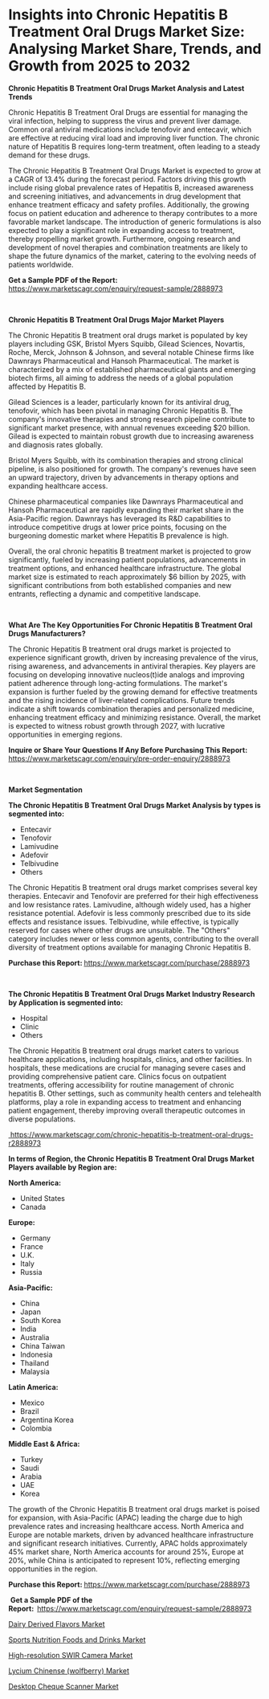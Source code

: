 <p><h1>Insights into Chronic Hepatitis B Treatment Oral Drugs Market Size: Analysing Market Share, Trends, and Growth from 2025 to 2032</h1></p><p><strong>Chronic Hepatitis B Treatment Oral Drugs Market Analysis and Latest Trends</strong></p>
<p><p>Chronic Hepatitis B Treatment Oral Drugs are essential for managing the viral infection, helping to suppress the virus and prevent liver damage. Common oral antiviral medications include tenofovir and entecavir, which are effective at reducing viral load and improving liver function. The chronic nature of Hepatitis B requires long-term treatment, often leading to a steady demand for these drugs.</p><p>The Chronic Hepatitis B Treatment Oral Drugs Market is expected to grow at a CAGR of 13.4% during the forecast period. Factors driving this growth include rising global prevalence rates of Hepatitis B, increased awareness and screening initiatives, and advancements in drug development that enhance treatment efficacy and safety profiles. Additionally, the growing focus on patient education and adherence to therapy contributes to a more favorable market landscape. The introduction of generic formulations is also expected to play a significant role in expanding access to treatment, thereby propelling market growth. Furthermore, ongoing research and development of novel therapies and combination treatments are likely to shape the future dynamics of the market, catering to the evolving needs of patients worldwide.</p></p>
<p><strong>Get a Sample PDF of the Report:&nbsp;</strong> <a href="https://www.marketscagr.com/enquiry/request-sample/2888973?utm_campaign=2660&utm_medium=2&utm_source=Github&utm_content=ia&utm_term=14032025&utm_id=chronic-hepatitis-b-treatment-oral-drugs">https://www.marketscagr.com/enquiry/request-sample/2888973</a></p>
<p>&nbsp;</p>
<p><strong>Chronic Hepatitis B Treatment Oral Drugs Major Market Players</strong></p>
<p><p>The Chronic Hepatitis B treatment oral drugs market is populated by key players including GSK, Bristol Myers Squibb, Gilead Sciences, Novartis, Roche, Merck, Johnson & Johnson, and several notable Chinese firms like Dawnrays Pharmaceutical and Hansoh Pharmaceutical. The market is characterized by a mix of established pharmaceutical giants and emerging biotech firms, all aiming to address the needs of a global population affected by Hepatitis B.</p><p>Gilead Sciences is a leader, particularly known for its antiviral drug, tenofovir, which has been pivotal in managing Chronic Hepatitis B. The company's innovative therapies and strong research pipeline contribute to significant market presence, with annual revenues exceeding $20 billion. Gilead is expected to maintain robust growth due to increasing awareness and diagnosis rates globally.</p><p>Bristol Myers Squibb, with its combination therapies and strong clinical pipeline, is also positioned for growth. The company's revenues have seen an upward trajectory, driven by advancements in therapy options and expanding healthcare access.</p><p>Chinese pharmaceutical companies like Dawnrays Pharmaceutical and Hansoh Pharmaceutical are rapidly expanding their market share in the Asia-Pacific region. Dawnrays has leveraged its R&D capabilities to introduce competitive drugs at lower price points, focusing on the burgeoning domestic market where Hepatitis B prevalence is high.</p><p>Overall, the oral chronic hepatitis B treatment market is projected to grow significantly, fueled by increasing patient populations, advancements in treatment options, and enhanced healthcare infrastructure. The global market size is estimated to reach approximately $6 billion by 2025, with significant contributions from both established companies and new entrants, reflecting a dynamic and competitive landscape.</p></p>
<p>&nbsp;</p>
<p><strong>What Are The Key Opportunities For Chronic Hepatitis B Treatment Oral Drugs Manufacturers?</strong></p>
<p><p>The Chronic Hepatitis B treatment oral drugs market is projected to experience significant growth, driven by increasing prevalence of the virus, rising awareness, and advancements in antiviral therapies. Key players are focusing on developing innovative nucleos(t)ide analogs and improving patient adherence through long-acting formulations. The market's expansion is further fueled by the growing demand for effective treatments and the rising incidence of liver-related complications. Future trends indicate a shift towards combination therapies and personalized medicine, enhancing treatment efficacy and minimizing resistance. Overall, the market is expected to witness robust growth through 2027, with lucrative opportunities in emerging regions.</p></p>
<p><strong>Inquire or Share Your Questions If Any Before Purchasing This Report:</strong> <a href="https://www.marketscagr.com/enquiry/pre-order-enquiry/2888973?utm_campaign=2660&utm_medium=2&utm_source=Github&utm_content=ia&utm_term=14032025&utm_id=chronic-hepatitis-b-treatment-oral-drugs">https://www.marketscagr.com/enquiry/pre-order-enquiry/2888973</a></p>
<p>&nbsp;</p>
<p><strong>Market Segmentation</strong></p>
<p><strong>The Chronic Hepatitis B Treatment Oral Drugs Market Analysis by types is segmented into:</strong></p>
<p><ul><li>Entecavir</li><li>Tenofovir</li><li>Lamivudine</li><li>Adefovir</li><li>Telbivudine</li><li>Others</li></ul></p>
<p><p>The Chronic Hepatitis B treatment oral drugs market comprises several key therapies. Entecavir and Tenofovir are preferred for their high effectiveness and low resistance rates. Lamivudine, although widely used, has a higher resistance potential. Adefovir is less commonly prescribed due to its side effects and resistance issues. Telbivudine, while effective, is typically reserved for cases where other drugs are unsuitable. The "Others" category includes newer or less common agents, contributing to the overall diversity of treatment options available for managing Chronic Hepatitis B.</p></p>
<p><strong>Purchase this Report:&nbsp;</strong><a href="https://www.marketscagr.com/purchase/2888973?utm_campaign=2660&utm_medium=2&utm_source=Github&utm_content=ia&utm_term=14032025&utm_id=chronic-hepatitis-b-treatment-oral-drugs">https://www.marketscagr.com/purchase/2888973</a></p>
<p>&nbsp;</p>
<p><strong>The Chronic Hepatitis B Treatment Oral Drugs Market Industry Research by Application is segmented into:</strong></p>
<p><ul><li>Hospital</li><li>Clinic</li><li>Others</li></ul></p>
<p><p>The Chronic Hepatitis B treatment oral drugs market caters to various healthcare applications, including hospitals, clinics, and other facilities. In hospitals, these medications are crucial for managing severe cases and providing comprehensive patient care. Clinics focus on outpatient treatments, offering accessibility for routine management of chronic hepatitis B. Other settings, such as community health centers and telehealth platforms, play a role in expanding access to treatment and enhancing patient engagement, thereby improving overall therapeutic outcomes in diverse populations.</p></p>
<p><a href="https://www.marketscagr.com/chronic-hepatitis-b-treatment-oral-drugs-r2888973?utm_campaign=2660&utm_medium=2&utm_source=Github&utm_content=ia&utm_term=14032025&utm_id=chronic-hepatitis-b-treatment-oral-drugs">&nbsp;https://www.marketscagr.com/chronic-hepatitis-b-treatment-oral-drugs-r2888973</a></p>
<p><strong>In terms of Region, the Chronic Hepatitis B Treatment Oral Drugs Market Players available by Region are:</strong></p>
<p>
    <p> <strong> North America: </strong>
        <ul>
            <li>United States</li>
            <li>Canada</li>
        </ul>
        </p> 
    <p> <strong> Europe: </strong>
        <ul>
            <li>Germany</li>
            <li>France</li>
            <li>U.K.</li>
            <li>Italy</li>
            <li>Russia</li>
        </ul>
        </p> 
    <p> <strong> Asia-Pacific: </strong>
        <ul>
            <li>China</li>
            <li>Japan</li>
            <li>South Korea</li>
            <li>India</li>
            <li>Australia</li>
            <li>China Taiwan</li>
            <li>Indonesia</li>
            <li>Thailand</li>
            <li>Malaysia</li>
        </ul>
        </p> 
    <p> <strong> Latin America: </strong>
        <ul>
            <li>Mexico</li>
            <li>Brazil</li>
            <li>Argentina Korea</li>
            <li>Colombia</li>
        </ul>
        </p> 
    <p> <strong> Middle East & Africa: </strong>
        <ul>
            <li>Turkey</li>
            <li>Saudi</li>
            <li>Arabia</li>
            <li>UAE</li>
            <li>Korea</li>
        </ul>
    </p>
    </p>
<p><p>The growth of the Chronic Hepatitis B treatment oral drugs market is poised for expansion, with Asia-Pacific (APAC) leading the charge due to high prevalence rates and increasing healthcare access. North America and Europe are notable markets, driven by advanced healthcare infrastructure and significant research initiatives. Currently, APAC holds approximately 45% market share, North America accounts for around 25%, Europe at 20%, while China is anticipated to represent 10%, reflecting emerging opportunities in the region.</p></p>
<p><strong>Purchase this Report: </strong><a href="https://www.marketscagr.com/purchase/2888973?utm_campaign=2660&utm_medium=2&utm_source=Github&utm_content=ia&utm_term=14032025&utm_id=chronic-hepatitis-b-treatment-oral-drugs">https://www.marketscagr.com/purchase/2888973</a></p>
<p>&nbsp;<strong>Get a Sample PDF of the Report:&nbsp;&nbsp;</strong><a href="https://www.marketscagr.com/enquiry/request-sample/2888973?utm_campaign=2660&utm_medium=2&utm_source=Github&utm_content=ia&utm_term=14032025&utm_id=chronic-hepatitis-b-treatment-oral-drugs">https://www.marketscagr.com/enquiry/request-sample/2888973</a></p>
<p><strong></strong></p>
<p><p><a href="https://www.linkedin.com/pulse/dairy-derived-flavors-market-share-analysis-growth-trends-n9vve?utm_campaign=2660&utm_medium=2&utm_source=Github&utm_content=ia&utm_term=14032025&utm_id=chronic-hepatitis-b-treatment-oral-drugs">Dairy Derived Flavors Market</a></p><p><a href="https://www.linkedin.com/pulse/sports-nutrition-foods-drinks-market-analysis-trends-n02de?utm_campaign=2660&utm_medium=2&utm_source=Github&utm_content=ia&utm_term=14032025&utm_id=chronic-hepatitis-b-treatment-oral-drugs">Sports Nutrition Foods and Drinks Market</a></p><p><a href="https://github.com/ChiragRp1/Market-Research-Report-List-7/blob/main/high-resolution-swir-camera-market.md?utm_campaign=2660&utm_medium=2&utm_source=Github&utm_content=ia&utm_term=14032025&utm_id=chronic-hepatitis-b-treatment-oral-drugs">High-resolution SWIR Camera Market</a></p><p><a href="https://www.linkedin.com/pulse/in-depth-lycium-chinense-wolfberry-market-analysis-bv3ae?utm_campaign=2660&utm_medium=2&utm_source=Github&utm_content=ia&utm_term=14032025&utm_id=chronic-hepatitis-b-treatment-oral-drugs">Lycium Chinense (wolfberry) Market</a></p><p><a href="https://github.com/gukenneth26571/Market-Research-Report-List-1/blob/main/desktop-cheque-scanner-market.md?utm_campaign=2660&utm_medium=2&utm_source=Github&utm_content=ia&utm_term=14032025&utm_id=chronic-hepatitis-b-treatment-oral-drugs">Desktop Cheque Scanner Market</a></p></p>